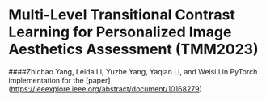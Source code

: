 Multi-Level Transitional Contrast Learning for Personalized Image Aesthetics Assessment (TMM2023)
===
####Zhichao Yang, Leida Li, Yuzhe Yang, Yaqian Li, and Weisi Lin
PyTorch implementation for the [paper] (https://ieeexplore.ieee.org/abstract/document/10168279)
